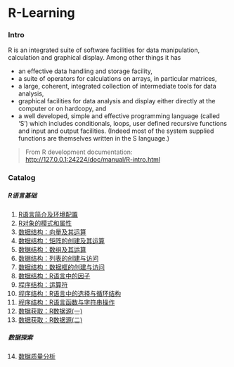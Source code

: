 # R-Learning
### Intro
R is an integrated suite of software facilities for data manipulation, calculation and graphical display. Among other things it has

+ an effective data handling and storage facility,
+ a suite of operators for calculations on arrays, in particular matrices,
+ a large, coherent, integrated collection of intermediate tools for data analysis,
+ graphical facilities for data analysis and display either directly at the computer or on hardcopy, and
+ a well developed, simple and effective programming language (called ‘S’) which includes conditionals, loops, user defined recursive functions and input and output facilities. (Indeed most of the system supplied functions are themselves written in the S language.)

> From R development documentation: http://127.0.0.1:24224/doc/manual/R-intro.html

### Catalog

##### R语言基础
1. [R语言简介及环境配置](https://github.com/FeilyZhang/R-Learning/blob/master/learning/R%E8%AF%AD%E8%A8%80%E7%AE%80%E4%BB%8B%E5%8F%8A%E7%8E%AF%E5%A2%83%E9%85%8D%E7%BD%AE.md)
2. [R对象的模式和属性](https://github.com/FeilyZhang/R-Learning/blob/master/learning/R%E5%AF%B9%E8%B1%A1%E7%9A%84%E6%A8%A1%E5%BC%8F%E5%92%8C%E5%B1%9E%E6%80%A7.md)
3. [数据结构：向量及其运算](https://github.com/FeilyZhang/R-Learning/blob/master/learning/%E6%95%B0%E6%8D%AE%E7%BB%93%E6%9E%84%EF%BC%9A%E5%90%91%E9%87%8F%E5%8F%8A%E5%85%B6%E8%BF%90%E7%AE%97.md)
4. [数据结构：矩阵的创建及其运算](https://github.com/FeilyZhang/R-Learning/blob/master/learning/%E6%95%B0%E6%8D%AE%E7%BB%93%E6%9E%84%EF%BC%9A%E7%9F%A9%E9%98%B5%E7%9A%84%E5%88%9B%E5%BB%BA%E5%8F%8A%E5%85%B6%E8%BF%90%E7%AE%97.md)
5. [数据结构：数组及其运算](https://github.com/FeilyZhang/R-Learning/blob/master/learning/%E6%95%B0%E6%8D%AE%E7%BB%93%E6%9E%84%EF%BC%9A%E6%95%B0%E7%BB%84%E5%8F%8A%E5%85%B6%E8%BF%90%E7%AE%97.md)
6. [数据结构：列表的创建与访问](https://github.com/FeilyZhang/R-Learning/blob/master/learning/%E6%95%B0%E6%8D%AE%E7%BB%93%E6%9E%84%EF%BC%9A%E5%88%97%E8%A1%A8%E7%9A%84%E5%88%9B%E5%BB%BA%E4%B8%8E%E8%AE%BF%E9%97%AE.md)
7. [数据结构：数据框的创建与访问](https://github.com/FeilyZhang/R-Learning/blob/master/learning/%E6%95%B0%E6%8D%AE%E7%BB%93%E6%9E%84%EF%BC%9A%E6%95%B0%E6%8D%AE%E6%A1%86%E7%9A%84%E5%88%9B%E5%BB%BA%E4%B8%8E%E8%AE%BF%E9%97%AE.md)
8. [数据结构：R语言中的因子](https://github.com/FeilyZhang/R-Learning/blob/master/learning/%E6%95%B0%E6%8D%AE%E7%BB%93%E6%9E%84%EF%BC%9AR%E8%AF%AD%E8%A8%80%E4%B8%AD%E7%9A%84%E5%9B%A0%E5%AD%90.md)
9. [程序结构：运算符](https://github.com/FeilyZhang/R-Learning/blob/master/learning/%E7%A8%8B%E5%BA%8F%E7%BB%93%E6%9E%84%EF%BC%9A%E8%BF%90%E7%AE%97%E7%AC%A6.md)
10. [程序结构：R语言中的选择与循环结构](https://github.com/FeilyZhang/R-Learning/blob/master/learning/%E7%A8%8B%E5%BA%8F%E7%BB%93%E6%9E%84%EF%BC%9AR%E8%AF%AD%E8%A8%80%E4%B8%AD%E7%9A%84%E9%80%89%E6%8B%A9%E4%B8%8E%E5%BE%AA%E7%8E%AF%E7%BB%93%E6%9E%84.md)
11. [程序结构：R语言函数与字符串操作](https://github.com/FeilyZhang/R-Learning/blob/master/learning/%E7%A8%8B%E5%BA%8F%E7%BB%93%E6%9E%84%EF%BC%9AR%E8%AF%AD%E8%A8%80%E5%87%BD%E6%95%B0%E4%B8%8E%E5%AD%97%E7%AC%A6%E4%B8%B2%E6%93%8D%E4%BD%9C.md)
12. [数据获取：R数据源(一)](https://github.com/FeilyZhang/R-Learning/blob/master/learning/%E6%95%B0%E6%8D%AE%E8%8E%B7%E5%8F%96%EF%BC%9AR%E6%95%B0%E6%8D%AE%E6%BA%90(%E4%B8%80).md)
13. [数据获取：R数据源(二)](https://github.com/FeilyZhang/R-Learning/blob/master/learning/%E6%95%B0%E6%8D%AE%E8%8E%B7%E5%8F%96%EF%BC%9AR%E6%95%B0%E6%8D%AE%E6%BA%90(%E4%BA%8C).md)

##### 数据探索
14. [数据质量分析](https://github.com/FeilyZhang/R-Learning/blob/master/learning/%E6%95%B0%E6%8D%AE%E6%8E%A2%E7%B4%A2/%E6%95%B0%E6%8D%AE%E8%B4%A8%E9%87%8F%E5%88%86%E6%9E%90.md)